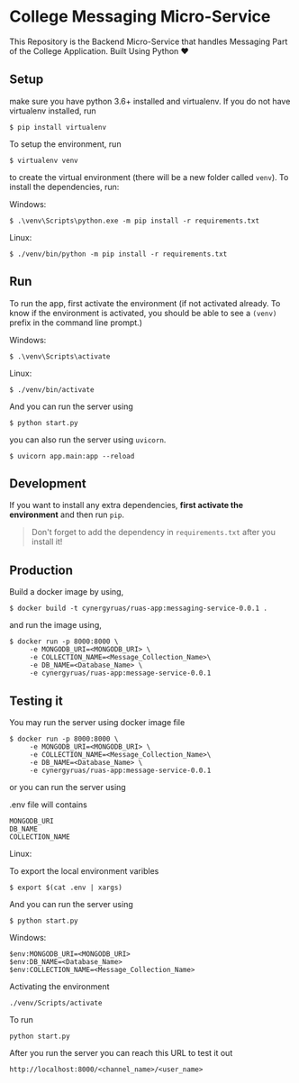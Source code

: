 # College Messaging Micro-Service 
This Repository is the Backend Micro-Service that handles Messaging Part of the College Application. Built Using Python ❤️


## Setup
make sure you have python 3.6+ installed and virtualenv. If you do not have virtualenv installed, run

```
$ pip install virtualenv
```

To setup the environment, run

```
$ virtualenv venv
```

to create the virtual environment (there will be a new folder called `venv`). To install the dependencies, run:

Windows:
```
$ .\venv\Scripts\python.exe -m pip install -r requirements.txt
```

Linux:
```
$ ./venv/bin/python -m pip install -r requirements.txt
```

## Run

To run the app, first activate the environment (if not activated already. To know if the environment is activated, you should be able to see a `(venv)` prefix in the command line prompt.)

Windows:
```
$ .\venv\Scripts\activate
```

Linux:
```
$ ./venv/bin/activate
```

And you can run the server using
```
$ python start.py
```

you can also run the server using `uvicorn`.
```
$ uvicorn app.main:app --reload
```

## Development

If you want to install any extra dependencies, **first activate the environment** and then run `pip`.

> Don't forget to add the dependency in `requirements.txt` after you install it!

## Production

Build a docker image by using,
```
$ docker build -t cynergyruas/ruas-app:messaging-service-0.0.1 .
```

and run the image using,
```
$ docker run -p 8000:8000 \
     -e MONGODB_URI=<MONGODB_URI> \
     -e COLLECTION_NAME=<Message_Collection_Name>\
     -e DB_NAME=<Database_Name> \
     -e cynergyruas/ruas-app:message-service-0.0.1  
```
## Testing it 

You may run the server using docker image file 
```
$ docker run -p 8000:8000 \
     -e MONGODB_URI=<MONGODB_URI> \
     -e COLLECTION_NAME=<Message_Collection_Name>\
     -e DB_NAME=<Database_Name> \
     -e cynergyruas/ruas-app:message-service-0.0.1  
```
or you can run the server using 

.env file will contains 

```
MONGODB_URI 
DB_NAME
COLLECTION_NAME
```

Linux:

To export the local environment varibles 
```
$ export $(cat .env | xargs)
```
And you can run the server using
```
$ python start.py
``` 

Windows:
```
$env:MONGODB_URI=<MONGODB_URI>
$env:DB_NAME=<Database_Name>
$env:COLLECTION_NAME=<Message_Collection_Name>
```
Activating the environment 

```
./venv/Scripts/activate 
```
To run 
```
python start.py
```

After you run the server you can reach this URL to test it out 

```
http://localhost:8000/<channel_name>/<user_name>
```
